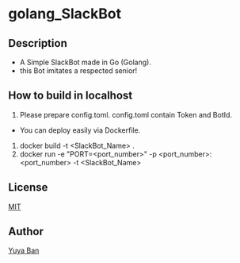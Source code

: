 # golang_SlackBot
## Description
* A Simple SlackBot made in Go (Golang).
* this Bot imitates a respected senior!

## How to build in localhost
1. Please prepare config.toml. config.toml contain Token and BotId.
* You can deploy easily via Dockerfile.
1. docker build -t <SlackBot_Name> . 
2. docker run -e "PORT=<port_number>" -p <port_number>:<port_number> -t <SlackBot_Name>

## License
[MIT](https://github.com/YuyaBan/golang_SlackBot/blob/master/LICENSE)

## Author
[Yuya Ban](https://github.com/YuyaBan)